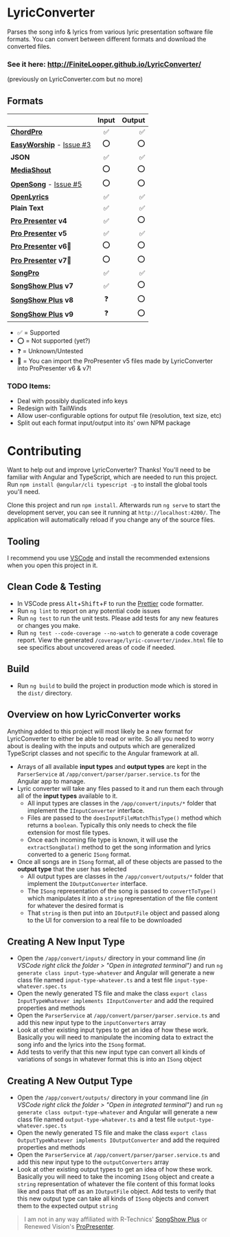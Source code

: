 
# LyricConverter
Parses the song info & lyrics from various lyric presentation software file formats. You can convert between different formats and download the converted files.

### See it here: http://FiniteLooper.github.io/LyricConverter/
(previously on LyricConverter.com but no more)


## Formats
|                                                                    | Input  | Output |
| ------------------------------------------------------------------ |:------:| ------:|
| **[ChordPro](https://chordpro.org/)**                              |   ✅   |   ✅  |
| **[EasyWorship](https://easyworship.com/)** - [Issue #3][1]        |   ⭕   |   ⭕  |
| **JSON**                                                           |   ✅   |   ✅  |
| **[MediaShout](https://mediashout.com/)**                          |   ⭕   |   ⭕  |
| **[OpenSong](https://opensong.org/)** - [Issue #5][2]              |   ⭕   |   ⭕  |
| **[OpenLyrics](https://docs.openlyrics.org)**                      |   ✅   |   ✅  |
| **Plain Text**                                                     |   ✅   |   ✅  |
| **[Pro Presenter](https://renewedvision.com/propresenter/) v4**    |   ✅   |   ⭕  |
| **[Pro Presenter](https://renewedvision.com/propresenter/) v5**    |   ✅   |   ✅  |
| **[Pro Presenter](https://renewedvision.com/propresenter/) v6**💾 |   ⭕    |  ⭕  |
| **[Pro Presenter](https://renewedvision.com/propresenter/) v7**💾 |   ⭕    |  ⭕  |
| **[SongPro](https://songpro.org/)**                                |   ✅   |   ✅  |
| **[SongShow Plus](https://songshowplus.com/) v7**                  |   ✅   |   ⭕  |
| **[SongShow Plus](https://songshowplus.com/) v8**                  |   ❓   |   ⭕  |
| **[SongShow Plus](https://songshowplus.com/) v9**                  |   ❓   |   ⭕  |

* ✅ = Supported
* ⭕ = Not supported (yet?)
* ❓ = Unknown/Untested
* 💾 = You can import the ProPresenter v5 files made by LyricConverter into ProPresenter v6 & v7!

[1]: https://github.com/FiniteLooper/LyricConverter/issues/3
[2]: https://github.com/FiniteLooper/LyricConverter/issues/5


### TODO Items:
* Deal with possibly duplicated info keys
* Redesign with TailWinds
* Allow user-configurable options for output file (resolution, text size, etc)
* Split out each format input/output into its' own NPM package


# Contributing
Want to help out and improve LyricConverter? Thanks!
You'll need to be familiar with Angular and TypeScript, which are needed to run this project.  Run `npm install @angular/cli typescript -g` to install the global tools you'll need.

Clone this project and run `npm install`. Afterwards run `ng serve` to start the development server, you can see it running at `http://localhost:4200/`. The application will automatically reload if you change any of the source files.

## Tooling
I recommend you use [VSCode](https://code.visualstudio.com/) and install the recommended extensions when you open this project in it.

## Clean Code & Testing
* In VSCode press <kbd>Alt</kbd>+<kbd>Shift</kbd>+<kbd>F</kbd> to run the [Prettier](https://marketplace.visualstudio.com/items?itemName=esbenp.prettier-vscode) code formatter.
* Run `ng lint` to report on any potential code issues
* Run `ng test` to run the unit tests. Please add tests for any new features or changes you make.
* Run `ng test --code-coverage --no-watch` to generate a code coverage report.  View the generated `/coverage/lyric-converter/index.html` file to see specifics about uncovered areas of code if needed.

## Build
* Run `ng build` to build the project in production mode which is stored in the `dist/` directory.


## Overview on how LyricConverter works
Anything added to this project will most likely be a new format for LyricConverter to either be able to read or write. So all you need to worry about is dealing with the inputs and outputs which are generalized TypeScript classes and not specific to the Angular framework at all.
* Arrays of all available **input types** and **output types** are kept in the `ParserService` at `/app/convert/parser/parser.service.ts` for the Angular app to manage.
* Lyric converter will take any files passed to it and run them each through all of the **input types** available to it.
  - All input types are classes in the `/app/convert/inputs/*` folder that implement the `IInputConverter` interface.
  - Files are passed to the `doesInputFileMatchThisType()` method which returns a `boolean`. Typically this only needs to check the file extension for most file types.
  - Once each incoming file type is known, it will use the `extractSongData()` method to get the song information and lyrics converted to a generic `ISong` format.
* Once all songs are in `ISong` format, all of these objects are passed to the **output type** that the user has selected
  - All output types are classes in the `/app/convert/outputs/*` folder that implement the `IOutputConverter` interface.
  - The `ISong` representation of the song is passed to `convertToType()` which manipulates it into a `string` representation of the file content for whatever the desired format is
  - That `string` is then put into an `IOutputFile` object and passed along to the UI for conversion to a real file to be downloaded

## Creating A New Input Type
* Open the `/app/convert/inputs/` directory in your command line _(in VSCode right click the folder > "Open in integrated terminal")_ and run `ng generate class input-type-whatever` and Angular will generate a new class file named `input-type-whatever.ts` and a test file `input-type-whatever.spec.ts`
* Open the newly generated TS file and make the class `export class InputTypeWhatever implements IInputConverter` and add the required properties and methods
* Open the `ParserService` at `/app/convert/parser/parser.service.ts` and add this new input type to the `inputConverters` array
* Look at other existing input types to get an idea of how these work. Basically you will need to manipulate the incoming data to extract the song info and the lyrics into the `ISong` format.
* Add tests to verify that this new input type can convert all kinds of variations of songs in whatever format this is into an `ISong` object

## Creating A New Output Type
* Open the `/app/convert/outputs/` directory in your command line _(in VSCode right click the folder > "Open in integrated terminal")_ and run `ng generate class output-type-whatever` and Angular will generate a new class file named `output-type-whatever.ts` and a test file `output-type-whatever.spec.ts`
* Open the newly generated TS file and make the class `export class OutputTypeWhatever implements IOutputConverter` and add the required properties and methods
* Open the `ParserService` at `/app/convert/parser/parser.service.ts` and add this new input type to the `outputConverters` array
* Look at other existing output types to get an idea of how these work. Basically you will need to take the incoming `ISong` object and create a `string` representation of whatever the file content of this format looks like and pass that off as an `IOutputFile` object.
   Add tests to verify that this new output type can take all kinds of `ISong` objects and convert them to the expected output `string`


> I am not in any way affiliated with R-Technics' [SongShow Plus](http://songshowplus.com/) or Renewed Vision's [ProPresenter](http://www.renewedvision.com/propresenter.php).
